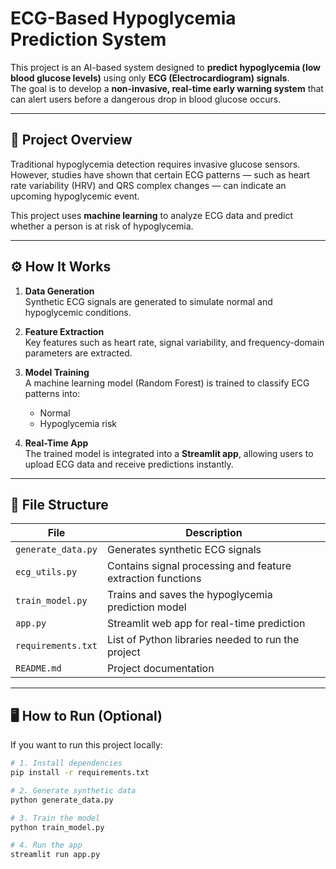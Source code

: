 # ECG-Based Hypoglycemia Prediction System

This project is an AI-based system designed to **predict hypoglycemia (low blood glucose levels)** using only **ECG (Electrocardiogram) signals**.  
The goal is to develop a **non-invasive, real-time early warning system** that can alert users before a dangerous drop in blood glucose occurs.

---

## 🧠 Project Overview

Traditional hypoglycemia detection requires invasive glucose sensors.  
However, studies have shown that certain ECG patterns — such as heart rate variability (HRV) and QRS complex changes — can indicate an upcoming hypoglycemic event.

This project uses **machine learning** to analyze ECG data and predict whether a person is at risk of hypoglycemia.

---

## ⚙️ How It Works

1. **Data Generation**  
   Synthetic ECG signals are generated to simulate normal and hypoglycemic conditions.

2. **Feature Extraction**  
   Key features such as heart rate, signal variability, and frequency-domain parameters are extracted.

3. **Model Training**  
   A machine learning model (Random Forest) is trained to classify ECG patterns into:
   - Normal
   - Hypoglycemia risk

4. **Real-Time App**  
   The trained model is integrated into a **Streamlit app**, allowing users to upload ECG data and receive predictions instantly.

---

## 🧩 File Structure

| File | Description |
|------|--------------|
| `generate_data.py` | Generates synthetic ECG signals |
| `ecg_utils.py` | Contains signal processing and feature extraction functions |
| `train_model.py` | Trains and saves the hypoglycemia prediction model |
| `app.py` | Streamlit web app for real-time prediction |
| `requirements.txt` | List of Python libraries needed to run the project |
| `README.md` | Project documentation |

---

## 🖥️ How to Run (Optional)

If you want to run this project locally:

```bash
# 1. Install dependencies
pip install -r requirements.txt

# 2. Generate synthetic data
python generate_data.py

# 3. Train the model
python train_model.py

# 4. Run the app
streamlit run app.py
